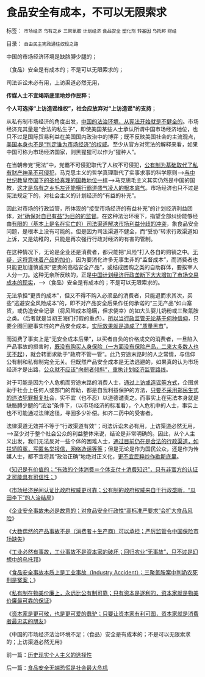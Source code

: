 # 食品安全有成本，不可以无限索求

标签： `市场经济` `乌有之乡` `三聚氰胺` `计划经济` `食品安全` `塑化剂` `转基因` `乌托邦` `财经` 

目录： `自由民主宪政通往奴役之路`

中国的市场经济环境是缺胳膊少腿的；

（食品）安全是有成本的；不是可以无限索求的；

司法诉讼未必有用，上访渠道必然无用，

**传媒人士不宜竭斯底里地炒作民粹**；

**个人可选择“上访造谣维权”，社会应放弃对“上访造谣”的支持**；

从私有制市场经济的角度出发，[中国的法治环境，从宪法开始就是不健全的](../../../2011/6/8/西方的司法，警察权和黑社会.md)。市场经济充其量是“合法的私生子”，即使美国某些人士承认所谓中国市场经济地位，也只不过是国际贸易利益在美国国内政治中的博弈；既不反映美国社会的主流观点，[美国本身也不是“判定谁为市场经济”的权威](../../../2011/3/23/基督教不是人权的标准；美国不是民主的权威.md)。至少从官方对宪法的解释来看，如果中国可称为市场经济国家，则黑猩猩可以作为“猩种人”。

在当朝帝党“宪法”中，党霸不可侵犯取代了人权不可侵犯，[公有制为基础取代了私有财产神圣不可侵犯](../../../2011/3/17/为什么美国没有重蹈罗马帝国覆辙？.md)，马克思主义的哲学真理取代了实事求事的科学原则——>[与中世纪教皇帝国下的圣经真理的国教地位一样](../../../2010/11/21/基督教罗马：迫害异教，迫害异端，政教合一.md)——>马克思毛主义其实仍然是中国的国教，[这才是乌有之乡毛左还能横行霸道盛气凌人的根本底气](http://darthvad123.wordpress.com/2011/04/09/%E4%B9%8C%E6%9C%89%E4%B9%8B%E4%B9%A1%E6%AF%9B%E5%B7%A6%E5%AE%9E%E9%99%85%E4%B8%8A%E6%98%AF%E4%BA%BA%E7%83%9F%E7%A8%80%E5%B0%91/)。市场经济也只不过是宪法规定下的，对社会主义的计划经济的“有益的补充”。

因此对市场的行政监管，所体现的“接受市场经济的有益补充”的计划经济利益团体，[对“确保对自已有益”为目的的监督](../../../2009/12/22/公共管理学假定：三权分立要说爱你不容易.md)。在这种法治环境下，指望全部纠纷能够经由[有限的（基本上是名存实亡的）司法渠道解决市场利益分歧的冲突](../../../2011/6/16/食品安全应量力而为，安全是有成本的.md)，象食品安全问题，是根本上没有可能的。但是因为司法渠道不健全，而“妥协”转求行政渠道如上诉，又是幼稚的，只能是再次强行行政对经济的有害的管制。

在这种情况下，无论是企业还是消费者，都只能把“风险”打入各自的购销之中。[无疑，这将意味着产品的加价](../../../2011/6/16/严厉监管令中国保险市场缺失，政府可尝试少管闲事.md)，因为要消化许多无事生非的“监督成本”，而消费者也只能更加谨慎或买“更贵的高档安全产品”，或结成团购之类的自助群体，要挨宰人人分一刀。这种无奈所反映的，正是[中国计划经济行政垄断下大大增加了市场交易成本的现实](../../../2009/11/10/中国社会的交易成本和不确定性成本.md)，——>（食品）安全是有成本的；不是可以无限索求的。

无法承担“更贵的成本”，但又不得不购入必须品的消费者，只能退而求其次，买些“逃避安全风险成本”的，即不对产品安全后果作任何承诺的“三无产品”如山寨货，或伪造安全记录（将风险成本隐瞒，但求侥幸）的如大头婴儿奶粉或三聚氰胺之类。（后者就是当初王海们打假的重点）。[所以当行政监管无论基于何种信仰](../../../2011/6/10/极度恐慌!水，空气，可口可乐……有毒？.md)，只要企图回避事实性的产品安全成本，[实际效果就是造成了“质量黑市](../../../2011/6/9/极度恐慌：监管让食品越来越不安全.md)”。

而消费了事实上是“无安全成本后果”，以买者自负的价格成交的消费者，一旦陷入产品事故的损害时，[既没有购买人身保险（一方面没有保险产品，二来大多数人也买不起](../../../2011/6/16/严厉监管令中国保险市场缺失，政府可尝试少管闲事.md)），就会转而求助于“政府不管一管”。此乃穷途末路时的人之常情，与信仰公有制和私有制完全无关。但既然产品安全成本是无法逃避的，如果真的认为市场经济才是出路，[公众就不应该“向弱者倾斜”，重执计划经济监管路线](../../../2011/5/31/替天行道“向弱者倾斜”的封建伦理.md)。

对于可能是因为个人危机而穷途末路的消费人士，[通过上访或造谣等方式](../../../2009/8/21/官官能相卫之疏不间亲.md)，企图求助于社会上任何人或部门的帮助，都是自我利益保护的方法，[只要不采用郑民生式的违法犯罪报复社](../../../2010/5/5/不要滥用“民不畏死”鼓励郑民生类恶性案件.md)会，实不宜（也不忍）以道德谴责之。而事实上在宪法本身就是缺胳膊少腿的“法治”条件下，（以市场经济的标准看），个人危机中的人士，事实上也不可能通过法律途径，寻回多少补偿。如齐二药中的受害者。

法律渠道无效并不等于“行政渠道有效”；司法诉讼未必有用，上访渠道必然无用，——>至少对于整个社会公众的利益整体来说，结论是非常明确的。因此，从个人主义出发，我们无法反对一些个体的困难人士，[通过目前仍在是合法的行政渠道，如拦轿鸣冤，写匿名举报信，网络造谣等等](../../../2009/8/12/上访制度应予废止.md)；但是无论是作为国民公众，还是作为传媒人士，都不宜将其“政治正确”地绝对正义化，[更不宜民粹炒作歇斯底里](../../../2009/4/16/社会压力传递和媒体道德明星.md)。

《[知识是有价值的；“有效的个体消费＝个体支付＋消费知识”，只有非官方的认证才可能具有可信性；](../../../2011/6/14/只有民营才可靠，只有非官方的认证才可信赖.md)》

《[市场经济民间认证比政府权威更可靠；公有制的政府权威来自于行政垄断，“瓜田李下”的人治结局](../../../2011/6/14/市场经济民间认证比政府权威更可靠.md)》

《[企业安全事故未必是故意的；对食品安全行政性“高标准严要求”会扩大食品风险](../../../2011/6/16/食品安全应量力而为，安全是有成本的.md)》

《[大数偶然的产品事故不是（消费者＋生产商）可以承担；严厉监管令中国保险市场缺失](../../../2011/6/16/严厉监管令中国保险市场缺失，政府可尝试少管闲事.md)》

《[工业必然有事故，工业事故不是资本家的破坏；回归农业“无事故”，只不过是幻想中的乌托邦](../../../2011/6/16/工业必然有事故，工业事故不是资本家的破坏.md)》

《[食品安全事故本质上是工业事故（Industry
Accident）；三聚氰胺案中判奶农死刑是冤案；](../../../2011/6/17/食品安全事故是工业事故，三聚氰胺有冤案.md)》

《[私有制在物美价廉上，永远比公有制可靠；只有资本是逐利的，资本家就是物美价廉最可靠的保证](../../../2011/6/17/逐利的资本保证了物美价廉高安全性.md)》

《[资本家是更可敬，也是更可爱的蠢驴；只要让资本家有利可图，资本家就是消费者最忠实的朋友](../../../2011/6/17/资本家是最可爱的蠢驴，是消费者最忠实的朋友.md)》

《中国的市场经济法治环境不足；（食品）安全是有成本的；不是可以无限索求的；上访渠道必然无用》



前一篇：[历史现实个人主义的选择性](../../../2011/6/18/历史现实个人主义的选择性.md)

后一篇：[食品安全无端恐慌是社会最大危机](../../../2011/6/18/食品安全无端恐慌是社会最大危机.md)
